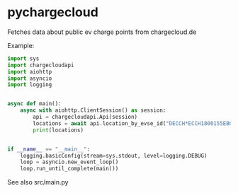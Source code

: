 pychargecloud
=============

Fetches data about public ev charge points from chargecloud.de

Example:
```python
import sys
import chargecloudapi
import aiohttp
import asyncio
import logging


async def main():
    async with aiohttp.ClientSession() as session:
        api = chargecloudapi.Api(session)
        locations = await api.location_by_evse_id("DECCH*ECCH1800155EBG*2")
        print(locations)


if __name__ == "__main__":
    logging.basicConfig(stream=sys.stdout, level=logging.DEBUG)
    loop = asyncio.new_event_loop()
    loop.run_until_complete(main())

```

See also src/main.py
